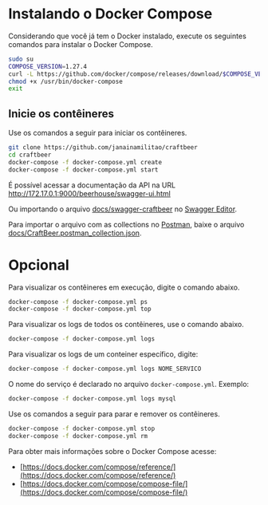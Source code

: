 # Instalando o Docker Compose

Considerando que você já tem o Docker instalado, execute os seguintes comandos para instalar o Docker Compose.

```sh
sudo su
COMPOSE_VERSION=1.27.4
curl -L https://github.com/docker/compose/releases/download/$COMPOSE_VERSION/docker-compose-`uname -s`-`uname -m` > /usr/bin/docker-compose
chmod +x /usr/bin/docker-compose
exit
```

## Inicie os contêineres

Use os comandos a seguir para iniciar os contêineres.

```sh
git clone https://github.com/janainamilitao/craftbeer
cd craftbeer
docker-compose -f docker-compose.yml create
docker-compose -f docker-compose.yml start
```

É possível acessar a documentação da API na URL http://172.17.0.1:9000/beerhouse/swagger-ui.html

Ou importando o arquivo [docs/swagger-craftbeer](docs/swagger-craftbeer) no [Swagger Editor](https://editor.swagger.io).

Para importar o arquivo com as collections no [Postman](https://www.postman.com), baixe o arquivo [docs/CraftBeer.postman_collection.json](docs/CraftBeer.postman_collection.json).

# Opcional

Para visualizar os contêineres em execução, digite o comando abaixo.

```sh
docker-compose -f docker-compose.yml ps
docker-compose -f docker-compose.yml top
```

Para visualizar os logs de todos os contêineres, use o comando abaixo.

```sh
docker-compose -f docker-compose.yml logs
```

Para visualizar os logs de um conteiner específico, digite:

```sh
docker-compose -f docker-compose.yml logs NOME_SERVICO
```

O nome do serviço é declarado no arquivo ``docker-compose.yml``. Exemplo:

```sh
docker-compose -f docker-compose.yml logs mysql
```

Use os comandos a seguir para parar e remover os contêineres.

```sh
docker-compose -f docker-compose.yml stop
docker-compose -f docker-compose.yml rm
```

Para obter mais informações sobre o Docker Compose acesse:

* [https://docs.docker.com/compose/reference/](https://docs.docker.com/compose/reference/)
* [https://docs.docker.com/compose/compose-file/](https://docs.docker.com/compose/compose-file/)